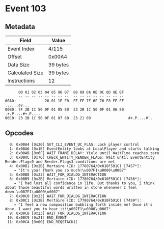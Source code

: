 # Event 103

## Metadata

| Field           | Value    |
|-----------------|----------|
| Event Index     | 4/115    |
| Offset          | 0x00A4   |
| Data Size       | 39 bytes |
| Calculated Size | 39 bytes |
| Instructions    | 12       |

```
      00 01 02 03 04 05 06 07  08 09 0A 0B 0C 0D 0E 0F
      -- -- -- -- -- -- -- --  -- -- -- -- -- -- -- --
00A0:             20 01 1E F0  FF FF 7F 6F 76 F8 FF FF       ......ov...
00B0: 7F 2B 1C 50 0F 01 05 80  23 2B 1C 50 0F 01 06 80  .+.P....#+.P....
00C0: 23 2B 1C 50 0F 01 07 80  23 21 00                 #+.P....#!.     
```

## Opcodes

```
  0: 0x00A4 [0x20] SET_CLI_EVENT_UC_FLAG: Lock player control
  1: 0x00A6 [0x1E] EventEntity looks at LocalPlayer and starts talking
  2: 0x00AB [0x6F] WAIT_FRAME_DELAY: Yield until WaitTime reaches zero
  3: 0x00AC [0x76] CHECK_ENTITY_RENDER_FLAGS: Wait until EventEntity Render.Flags0 and Render.Flags3 conditions are met
  4: 0x00B1 [0x2B] Mertaire (ID: 17780764/0x010F501C) [7457*]:
    → "It's you! Thank you so much!\u007F1\u0000\u0007"
  5: 0x00B8 [0x23] WAIT_FOR_DIALOG_INTERACTION
  6: 0x00B9 [0x2B] Mertaire (ID: 17780764/0x010F501C) [7458*]:
    → "I had lost all confidence in life. But thanks to you, I think about those beautiful words written in stone whenever I feel down.\u007F1\u0000\u0007"
  7: 0x00C0 [0x23] WAIT_FOR_DIALOG_INTERACTION
  8: 0x00C1 [0x2B] Mertaire (ID: 17780764/0x010F501C) [7459*]:
    → "I feel a new composition bubbling forth inside me! Once it's done, I want you to hear it!\u007F1\u0000\u0007"
  9: 0x00C8 [0x23] WAIT_FOR_DIALOG_INTERACTION
 10: 0x00C9 [0x21] END_EVENT
 11: 0x00CA [0x00] END_REQSTACK()
```
